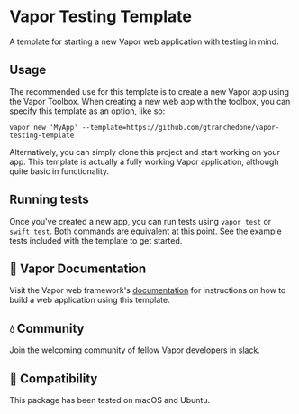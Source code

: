 # Vapor Testing Template

A template for starting a new Vapor web application with testing in mind.

## Usage

The recommended use for this template is to create a new Vapor app using the Vapor Toolbox. When creating a new web app with the toolbox, you can specify this template as an option, like so:

```
vapor new 'MyApp' --template=https://github.com/gtranchedone/vapor-testing-template
```

Alternatively, you can simply clone this project and start working on your app. This template is actually a fully working Vapor application, although quite basic in functionality.

## Running tests

Once you've created a new app, you can run tests using `vapor test` or `swift test`. Both commands are equivalent at this point. See the example tests included with the template to get started.

## 📖 Vapor Documentation

Visit the Vapor web framework's [documentation](http://docs.vapor.codes) for instructions on how to build a web application using this template.

## 💧 Community

Join the welcoming community of fellow Vapor developers in [slack](http://vapor.team).

## 🔧 Compatibility

This package has been tested on macOS and Ubuntu.
